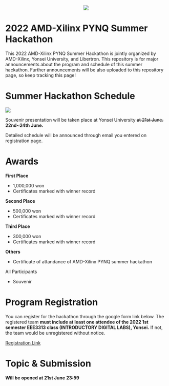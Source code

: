 <p align="center">
<img src ="https://user-images.githubusercontent.com/106140175/169968139-907a4f9f-9527-4024-ba87-64065eb328c1.JPG">
</p>
<p align = "center">

# 2022 AMD-Xilinx PYNQ Summer Hackathon
This 2022 AMD-Xilinx PYNQ Summer Hackathon is jointly organized by AMD-Xilinx, Yonsei University, and Libertron. This repository is for major announcements about the program and schedule of this summer hackathon. Further announcements will be also uploaded to this repository page, so keep tracking this page!

# Summer Hackathon Schedule

![](https://raw.githubusercontent.com/AMD-Xilinx-PYNQ-Summer-Hackathon-2022/Hackathon_Notice/main/figures/hackathon_schedule.png)
  
Souvenir presentation will be taken place at Yonsei University ~~at 21st June.~~ **22nd~24th June.**
  
Detailed schedule will be announced through email you entered on registration page.

# Awards

**First Place**
- 1,000,000 won
- Certificates marked with winner record

**Second Place**
- 500,000 won
- Certificates marked with winner record

**Third Place**
- 300,000 won
- Certificates marked with winner record

**Others**
- Certificate of attandance of AMD-Xilinx PYNQ summer hackathon

All Participants
- Souvenir

# Program Registration

You can register for the hackathon through the google form link below. The registered team **must include at least one attendee of the 2022 1st semester EEE3313 class (INTRODUCTORY DIGITAL LABS), Yonsei.** If not, the team would be unregistered without notice.

[Registration Link](https://forms.gle/j7rXaqi4ciLLeEd89)

# Topic & Submission 

**Will be opened at 21st June** **23:59**

